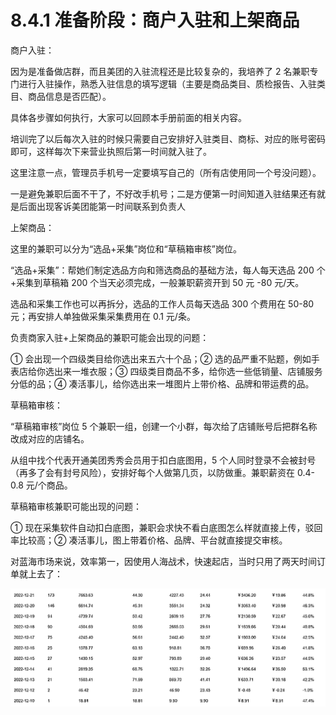 # 8.4.1 准备阶段：商户入驻和上架商品

商户入驻：

因为是准备做店群，而且美团的入驻流程还是比较复杂的，我培养了 2 名兼职专门进行入驻操作，熟悉入驻信息的填写逻辑（主要是商品类目、质检报告、入驻类目、商品信息是否匹配）。

具体各步骤如何执行，大家可以回顾本手册前面的相关内容。

培训完了以后每次入驻的时候只需要自己安排好入驻类目、商标、对应的账号密码即可，这样每次下来营业执照后第一时间就入驻了。

这里注意一点，管理员手机号一定要填写自己的（所有店使用同一个号没问题）。

一是避免兼职后面不干了，不好改手机号；二是方便第一时间知道入驻结果还有就是后面出现客诉美团能第一时间联系到负责人

上架商品：

这里的兼职可以分为“选品+采集”岗位和“草稿箱审核”岗位。

“选品+采集”：帮她们制定选品方向和筛选商品的基础方法，每人每天选品 200 个+采集到草稿箱 200 个当天必须完成，一般兼职薪资开到 50 元 -80 元/天。

选品和采集工作也可以再拆分，选品的工作人员每天选品 300 个费用在 50-80 元；再安排人单独做采集采集费用在 0.1 元/条。

负责商家入驻+上架商品的兼职可能会出现的问题：

① 会出现一个四级类目给你选出来五六十个品；② 选的品严重不贴题，例如手表店给你选出来一堆衣服；③ 四级类目商品不多，给你选一些低销量、店铺服务分低的品；④ 凑活事儿，给你选出来一堆图片上带价格、品牌和带运费的品。

草稿箱审核：

“草稿箱审核”岗位 5 个兼职一组，创建一个小群，每次给了店铺账号后把群名称改成对应的店铺名。

从组中找个代表开通美团秀秀会员用于扣白底图用，5 个人同时登录不会被封号（再多了会有封号风险），安排好每个人做第几页，以防做重。兼职薪资在 0.4-0.8 元/个商品。

草稿箱审核兼职可能出现的问题：

① 现在采集软件自动扣白底图，兼职会求快不看白底图怎么样就直接上传，驳回率比较高；② 凑活事儿，图上带着价格、品牌、平台就直接提交审核。

对蓝海市场来说，效率第一，因使用人海战术，快速起店，当时只用了两天时间订单就上去了：

![](img/80668ee12507b7a54739ba92bdd7ee96.png)